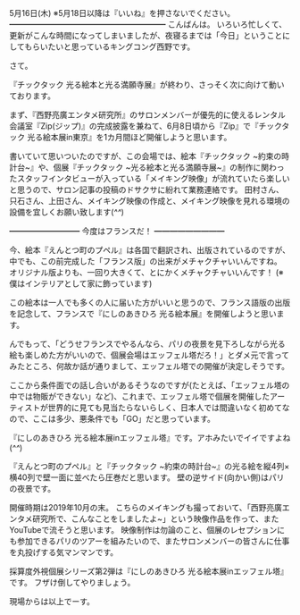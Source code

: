 5月16日(木) ※5月18日以降は『いいね』を押さないでください。
━━━━━━━━━━━━━━━━━━━━
こんばんは。
いろいろ忙しくて、更新がこんな時間になってしまいましたが、夜寝るまでは「今日」ということにしてもらいたいと思っているキングコング西野です。

さて。

『チックタック 光る絵本と光る満願寺展』が終わり、さっそく次に向けて動いております。

まず、『西野亮廣エンタメ研究所』のサロンメンバーが優先的に使えるレンタル会議室『Zip(ジップ)』の完成披露を兼ねて、6月8日頃から『Zip』で『チックタック 光る絵本展in東京』を1カ月間ほど開催しようと思います。

書いていて思いついたのですが、この会場では、絵本『チックタック ~約束の時計台~』や、個展『チックタック ~光る絵本と光る満願寺展~』の制作に関わったスタッフインタビューが入っている「メイキング映像」が流れていたら楽しいと思うので、サロン記事の投稿のドサクサに紛れて業務連絡です。
田村さん、只石さん、上田さん、メイキング映像の作成と、メイキング映像を見れる環境の設備を宜しくお願い致します(*^^*)

━━━━━━━━━
今度はフランスだ！
━━━━━━━━━

今、絵本『えんとつ町のプペル』は各国で翻訳され、出版されているのですが、中でも、この前完成した「フランス版」の出来がメチャクチャいいんですね。
オリジナル版よりも、一回り大きくて、とにかくメチャクチャいいんです！
(※僕はインテリアとして家に飾っています)

この絵本は一人でも多くの人に届いた方がいいと思うので、フランス語版の出版を記念して、フランスで『にしのあきひろ 光る絵本展』を開催しようと思います。

んでもって、「どうせフランスでやるんなら、パリの夜景を見下ろしながら光る絵も楽しめた方がいいので、個展会場はエッフェル塔だろ！」とダメ元で言ってみたところ、何故か話が通りまして、エッフェル塔での開催が決定しそうです。

ここから条件面での話し合いがあるそうなのですが(たとえば、「エッフェル塔の中では物販ができない」など)、これまで、エッフェル塔で個展を開催したアーティストが世界的に見ても見当たらないらしく、日本人では間違いなく初めてなので、ここは多少、悪条件でも「GO」だと思っています。

『にしのあきひろ 光る絵本展inエッフェル塔』です。アホみたいでイイですよね(*^^*)

『えんとつ町のプペル』と『チックタック ~約束の時計台~』の光る絵を縦4列×横40列で壁一面に並べたら圧巻だと思います。
壁の逆サイド(向かい側)はパリの夜景です。

開催時期は2019年10月の末。
こちらのメイキングも撮っておいて、「西野亮廣エンタメ研究所で、こんなことをしましたよ~」という映像作品を作って、またYouTubeで流そうと思います。
映像制作は勿論のこと、個展のレセプションにも参加できるパリのツアーを組みたいので、またサロンメンバーの皆さんに仕事を丸投げする気マンマンです。

採算度外視個展シリーズ第2弾は『にしのあきひろ 光る絵本展inエッフェル塔』です。
フザけ倒してやりましょう。

現場からは以上でーす。
